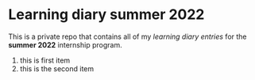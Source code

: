 # Learning diary summer 2022

This is a private repo that contains all of my *learning diary entries* for the **summer 2022** internship program.

1. this is first item
1. this is the second item
